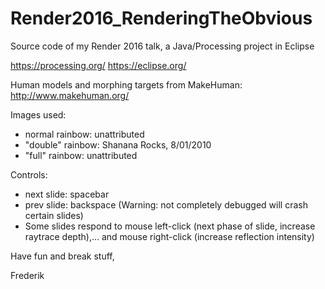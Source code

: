 # Render2016_RenderingTheObvious
Source code of my Render 2016 talk, a Java/Processing project in Eclipse 

https://processing.org/
https://eclipse.org/

Human models and morphing targets from MakeHuman: http://www.makehuman.org/

Images used:
* normal rainbow: unattributed
* "double" rainbow: Shanana Rocks, 8/01/2010
* "full" rainbow: unattributed
 

Controls:
* next slide: spacebar
* prev slide: backspace (Warning: not completely debugged will crash certain slides)
* Some slides respond to mouse left-click (next phase of slide, increase raytrace depth),... and mouse right-click (increase reflection intensity)

Have fun and break stuff,

Frederik



